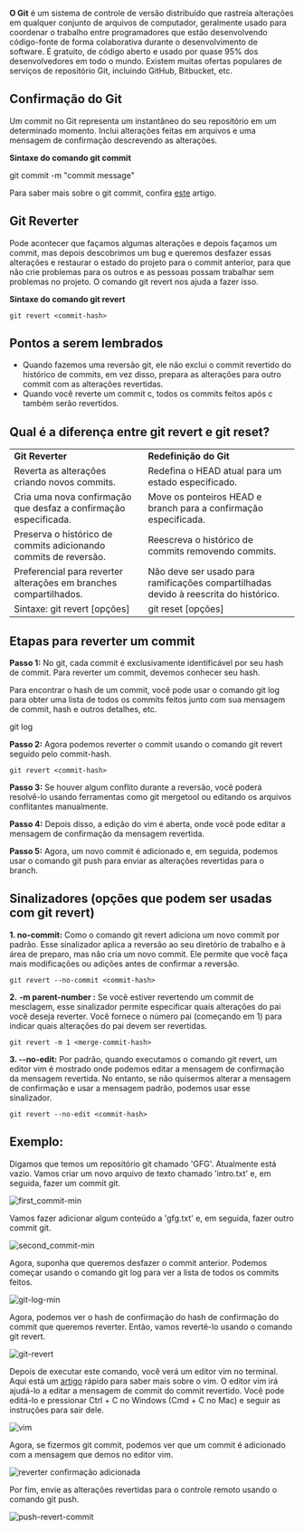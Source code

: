 **O Git** é um sistema de controle de versão distribuído que rastreia alterações em qualquer conjunto de arquivos de computador, geralmente usado para coordenar o trabalho entre programadores que estão desenvolvendo código-fonte de forma colaborativa durante o desenvolvimento de software. É gratuito, de código aberto e usado por quase 95% dos desenvolvedores em todo o mundo. Existem muitas ofertas populares de serviços de repositório Git, incluindo GitHub, Bitbucket, etc.

## Confirmação do Git

Um commit no Git representa um instantâneo do seu repositório em um determinado momento. Inclui alterações feitas em arquivos e uma mensagem de confirmação descrevendo as alterações.

**Sintaxe do comando git commit**

git commit -m "commit message"

Para saber mais sobre o git commit, confira [este](https://www.geeksforgeeks.org/what-is-git-commit/) artigo.

## Git Reverter

Pode acontecer que façamos algumas alterações e depois façamos um commit, mas depois descobrimos um bug e queremos desfazer essas alterações e restaurar o estado do projeto para o commit anterior, para que não crie problemas para os outros e as pessoas possam trabalhar sem problemas no projeto. O comando git revert nos ajuda a fazer isso.

**Sintaxe do comando git revert**

```
git revert <commit-hash>
```

## Pontos a serem lembrados

- Quando fazemos uma reversão git, ele não exclui o commit revertido do histórico de commits, em vez disso, prepara as alterações para outro commit com as alterações revertidas.
- Quando você reverte um commit c, todos os commits feitos após c também serão revertidos.

## Qual é a diferença entre git revert e git reset?

|   |   |
|---|---|
|**Git Reverter**|**Redefinição do Git**|
|Reverta as alterações criando novos commits.|Redefina o HEAD atual para um estado especificado.|
|Cria uma nova confirmação que desfaz a confirmação especificada.|Move os ponteiros HEAD e branch para a confirmação especificada.|
|Preserva o histórico de commits adicionando commits de reversão.|Reescreva o histórico de commits removendo commits.|
|Preferencial para reverter alterações em branches compartilhados.|Não deve ser usado para ramificações compartilhadas devido à reescrita do histórico.|
|Sintaxe: git revert [opções] <commit-hash>|git reset [opções] <confirmar>|

## Etapas para reverter um commit

**Passo 1:** No git, cada commit é exclusivamente identificável por seu hash de commit. Para reverter um commit, devemos conhecer seu hash.

Para encontrar o hash de um commit, você pode usar o comando git log para obter uma lista de todos os commits feitos junto com sua mensagem de commit, hash e outros detalhes, etc.

git log

**Passo 2:** Agora podemos reverter o commit usando o comando git revert seguido pelo commit-hash.

```
git revert <commit-hash>
```

**Passo 3:** Se houver algum conflito durante a reversão, você poderá resolvê-lo usando ferramentas como git mergetool ou editando os arquivos conflitantes manualmente.

**Passo 4:** Depois disso, a edição do vim é aberta, onde você pode editar a mensagem de confirmação da mensagem revertida.

**Passo 5:** Agora, um novo commit é adicionado e, em seguida, podemos usar o comando git push para enviar as alterações revertidas para o branch.

## Sinalizadores (opções que podem ser usadas com git revert)

**1. no-commit:** Como o comando git revert adiciona um novo commit por padrão. Esse sinalizador aplica a reversão ao seu diretório de trabalho e à área de preparo, mas não cria um novo commit. Ele permite que você faça mais modificações ou adições antes de confirmar a reversão.

```
git revert --no-commit <commit-hash>
```

**2.** **-m parent-number :** Se você estiver revertendo um commit de mesclagem, esse sinalizador permite especificar quais alterações do pai você deseja reverter. Você fornece o número pai (começando em 1) para indicar quais alterações do pai devem ser revertidas.

```
git revert -m 1 <merge-commit-hash>
```

**3. --no-edit:** Por padrão, quando executamos o comando git revert, um editor vim é mostrado onde podemos editar a mensagem de confirmação da mensagem revertida. No entanto, se não quisermos alterar a mensagem de confirmação e usar a mensagem padrão, podemos usar esse sinalizador.

```
git revert --no-edit <commit-hash>
```

## Exemplo:

Digamos que temos um repositório git chamado 'GFG'. Atualmente está vazio. Vamos criar um novo arquivo de texto chamado 'intro.txt' e, em seguida, fazer um commit git.

![first_commit-min](https://media.geeksforgeeks.org/wp-content/uploads/20240223055845/first_commit-min-660.png)

Vamos fazer adicionar algum conteúdo a 'gfg.txt' e, em seguida, fazer outro commit git.

![second_commit-min](https://media.geeksforgeeks.org/wp-content/uploads/20240223055925/second_commit-min-660.png)

Agora, suponha que queremos desfazer o commit anterior. Podemos começar usando o comando git log para ver a lista de todos os commits feitos.

![git-log-min](https://media.geeksforgeeks.org/wp-content/uploads/20240223060007/git-log-min-660.png)

Agora, podemos ver o hash de confirmação do hash de confirmação do commit que queremos reverter. Então, vamos revertê-lo usando o comando git revert.

![git-revert](https://media.geeksforgeeks.org/wp-content/uploads/20240223060049/git-revert-660.png)

Depois de executar este comando, você verá um editor vim no terminal. Aqui está um [artigo](https://www.geeksforgeeks.org/getting-started-with-vim-editor-in-linux/) rápido para saber mais sobre o vim. O editor vim irá ajudá-lo a editar a mensagem de commit do commit revertido. Você pode editá-lo e pressionar Ctrl + C no Windows (Cmd + C no Mac) e seguir as instruções para sair dele.

![vim](https://media.geeksforgeeks.org/wp-content/uploads/20240223060124/vim-660.png)

Agora, se fizermos git commit, podemos ver que um commit é adicionado com a mensagem que demos no editor vim.

![reverter confirmação adicionada](https://media.geeksforgeeks.org/wp-content/uploads/20240223060940/revert-commit-added-660.png)

Por fim, envie as alterações revertidas para o controle remoto usando o comando git push.

![push-revert-commit](https://media.geeksforgeeks.org/wp-content/uploads/20240223060839/push-revert-commit-660.png)



